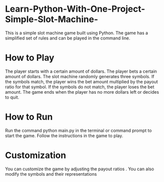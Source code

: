 # Learn-Python-With-One-Project-Simple-Slot-Machine-

This is a simple slot machine game built using Python. The game has a simplified set of rules and can be played in the command line.

# How to Play
The player starts with a certain amount of dollars.
The player bets a certain amount of dollars.
The slot machine randomly generates three symbols.
If the symbols match, the player wins the bet amount multiplied by the payout ratio for that symbol.
If the symbols do not match, the player loses the bet amount.
The game ends when the player has no more dollars left or decides to quit.

# How to Run
Run the command python main.py in the terminal or command prompt to start the game.
Follow the instructions in the game to play.

# Customization
You can customize the game by adjusting the payout ratios . You can also modify the symbols and their representations 
